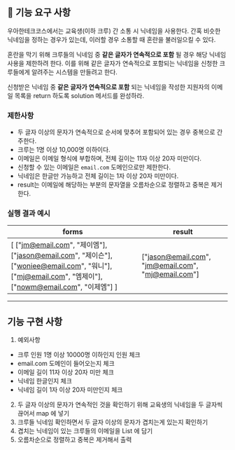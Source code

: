 ## 🚀 기능 요구 사항

우아한테크코스에서는 교육생(이하 크루) 간 소통 시 닉네임을 사용한다. 간혹 비슷한 닉네임을 정하는 경우가 있는데, 이러할 경우 소통할 때 혼란을 불러일으킬 수 있다.

혼란을 막기 위해 크루들의 닉네임 중 **같은 글자가 연속적으로 포함** 될 경우 해당 닉네임 사용을 제한하려 한다. 이를 위해 같은 글자가 연속적으로 포함되는 닉네임을 신청한 크루들에게 알려주는 시스템을 만들려고 한다.


신청받은 닉네임 중 **같은 글자가 연속적으로 포함** 되는 닉네임을 작성한 지원자의 이메일 목록을 return 하도록 solution 메서드를 완성하라.

### 제한사항

- 두 글자 이상의 문자가 연속적으로 순서에 맞추어 포함되어 있는 경우 중복으로 간주한다.
- 크루는 1명 이상 10,000명 이하이다.
- 이메일은 이메일 형식에 부합하며, 전체 길이는 11자 이상 20자 미만이다.
- 신청할 수 있는 이메일은 `email.com` 도메인으로만 제한한다.
- 닉네임은 한글만 가능하고 전체 길이는 1자 이상 20자 미만이다.
- result는 이메일에 해당하는 부분의 문자열을 오름차순으로 정렬하고 중복은 제거한다.

### 실행 결과 예시

| forms | result |
| --- | --- |
| [ ["jm@email.com", "제이엠"], ["jason@email.com", "제이슨"], ["woniee@email.com", "워니"], ["mj@email.com", "엠제이"], ["nowm@email.com", "이제엠"] ] | ["jason@email.com", "jm@email.com", "mj@email.com"] |


-----------------------------------------------------------------------------------
## 기능 구현 사항

1. 예외사항
- 크루 인원 1명 이상 10000명 이하인지 인원 체크
- email.com 도메인이 들어오는지 체크
- 이메일 길이 11자 이상 20자 미만 체크
- 닉네임 한글인지 체크
- 닉네임 길이 1자 이상 20자 미만인지 체크
2. 두 글자 이상의 문자가 연속적인 것을 확인하기 위해 교육생의 닉네임을 두 글자씩 끊어서 map 에 넣기
3. 크루들 닉네임 확인하면서 두 글자 이상의 문자가 겹치는게 있는지 확인하기
4. 겹치는 닉네임이 있는 크루들의 이메일을 List 에 담기
5. 오름차순으로 정렬하고 중복은 제거해서 출력 